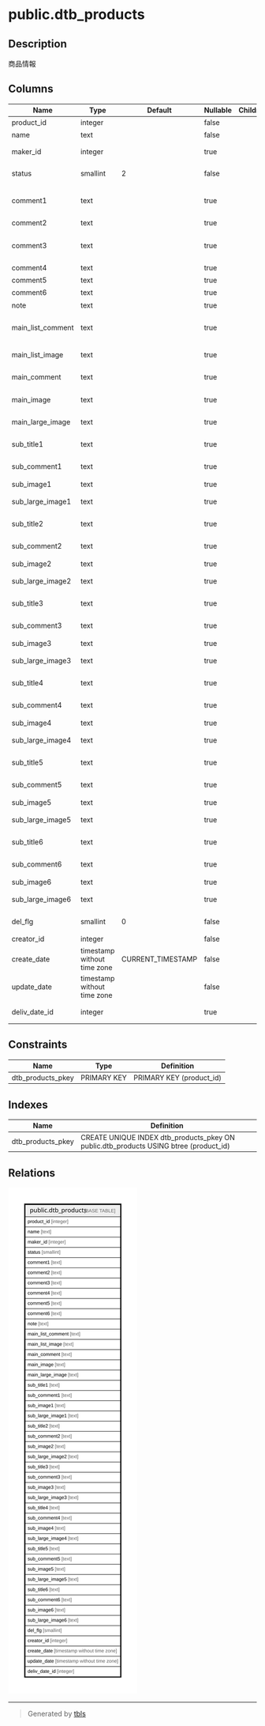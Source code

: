 # public.dtb_products

## Description

商品情報

## Columns

| Name | Type | Default | Nullable | Children | Parents | Comment |
| ---- | ---- | ------- | -------- | -------- | ------- | ------- |
| product_id | integer |  | false |  |  | 商品ID |
| name | text |  | false |  |  | 商品名 |
| maker_id | integer |  | true |  |  | メーカーID |
| status | smallint | 2 | false |  |  | 表示ステータス |
| comment1 | text |  | true |  |  | コメント1(メーカーURL) |
| comment2 | text |  | true |  |  | コメント2 |
| comment3 | text |  | true |  |  | コメント3(検索ワード) |
| comment4 | text |  | true |  |  | コメント4 |
| comment5 | text |  | true |  |  | コメント5 |
| comment6 | text |  | true |  |  | コメント6 |
| note | text |  | true |  |  | 備考 |
| main_list_comment | text |  | true |  |  | メイン一覧コメント |
| main_list_image | text |  | true |  |  | メイン一覧画像 |
| main_comment | text |  | true |  |  | メインコメント |
| main_image | text |  | true |  |  | メイン画像 |
| main_large_image | text |  | true |  |  | メイン拡大画像 |
| sub_title1 | text |  | true |  |  | サブタイトル1 |
| sub_comment1 | text |  | true |  |  | サブコメント1 |
| sub_image1 | text |  | true |  |  | サブ画像1 |
| sub_large_image1 | text |  | true |  |  | サブ拡大画像1 |
| sub_title2 | text |  | true |  |  | サブタイトル2 |
| sub_comment2 | text |  | true |  |  | サブコメント2 |
| sub_image2 | text |  | true |  |  | サブ画像2 |
| sub_large_image2 | text |  | true |  |  | サブ拡大画像2 |
| sub_title3 | text |  | true |  |  | サブタイトル3 |
| sub_comment3 | text |  | true |  |  | サブコメント3 |
| sub_image3 | text |  | true |  |  | サブ画像3 |
| sub_large_image3 | text |  | true |  |  | サブ拡大画像3 |
| sub_title4 | text |  | true |  |  | サブタイトル4 |
| sub_comment4 | text |  | true |  |  | サブコメント4 |
| sub_image4 | text |  | true |  |  | サブ画像4 |
| sub_large_image4 | text |  | true |  |  | サブ拡大画像4 |
| sub_title5 | text |  | true |  |  | サブタイトル5 |
| sub_comment5 | text |  | true |  |  | サブコメント5 |
| sub_image5 | text |  | true |  |  | サブ画像5 |
| sub_large_image5 | text |  | true |  |  | サブ拡大画像5 |
| sub_title6 | text |  | true |  |  | サブタイトル6 |
| sub_comment6 | text |  | true |  |  | サブコメント6 |
| sub_image6 | text |  | true |  |  | サブ画像6 |
| sub_large_image6 | text |  | true |  |  | サブ拡大画像6 |
| del_flg | smallint | 0 | false |  |  | 削除フラグ |
| creator_id | integer |  | false |  |  | 作成者ID |
| create_date | timestamp without time zone | CURRENT_TIMESTAMP | false |  |  | 作成日時 |
| update_date | timestamp without time zone |  | false |  |  | 更新日時 |
| deliv_date_id | integer |  | true |  |  | 発送日目安 |

## Constraints

| Name | Type | Definition |
| ---- | ---- | ---------- |
| dtb_products_pkey | PRIMARY KEY | PRIMARY KEY (product_id) |

## Indexes

| Name | Definition |
| ---- | ---------- |
| dtb_products_pkey | CREATE UNIQUE INDEX dtb_products_pkey ON public.dtb_products USING btree (product_id) |

## Relations

![er](public.dtb_products.svg)

---

> Generated by [tbls](https://github.com/k1LoW/tbls)

